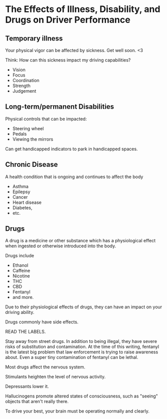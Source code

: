 # The Effects of Illness, Disability, and Drugs on Driver Performance

## Temporary illness

Your physical vigor can be affected by sickness. Get well soon. <3

Think: How can this sickness impact my driving capabilities?
* Vision
* Focus
* Coordination
* Strength
* Judgement

## Long-term/permanent Disabilities

Physical controls that can be impacted:
* Steering wheel
* Pedals
* Viewing the mirrors

Can get handicapped indicators to park in handicapped spaces.

## Chronic Disease
A health condition that is ongoing and continues to affect the body
* Asthma
* Epilepsy
* Cancer
* Heart disease
* Diabetes, 
* etc.

## Drugs

A drug is a medicine or other substance which has a physiological effect when ingested or otherwise introduced into the body.

Drugs include
* Ethanol
* Caffeine
* Nicotine
* THC
* CBD
* Fentanyl
* and more.

Due to their physiological effects of drugs, they can have an impact on your driving ability.

Drugs commonly have side effects. 

READ THE LABELS. 

Stay away from street drugs. In addition to being illegal, they have severe risks of substitution and contamination. At the time of this writing, fentanyl is the latest big problem that law enforcement is trying to raise awareness about. Even a super tiny contamination of fentanyl can be lethal.

Most drugs affect the nervous system. 

Stimulants heighten the level of nervous activity.

Depressants lower it. 

Hallucinogens promote altered states of consciousness, such as "seeing" objects that aren't really there. 

To drive your best, your brain must be operating normally and clearly.




